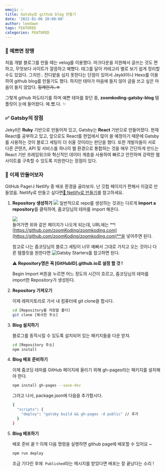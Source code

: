 ```yaml
---
emoji: ✨
title: Gatsby로 github blog 만들기
date: '2022-01-06 20:00:00'
author: leedawn
tags: FEATURED
categories: FEATURED
---
```


### 💅 예쁘면 장땡

처음 개발 블로그를 만들 때는 velog를 이용했다. 마크다운을 지원해서 글쓰는 것도 편하고, 무엇보다 사이트가 깔끔하고 예뻤다. 태그를 달아 카테고리 별로 보기 쉽게 정리할 수도 있었다. 그치만.. 잔디밭을 심지 못한다는 단점이 있어서 Jeykll이나 Hexo를 이용하여 github blog를 만들기도 했다. 하지만 테마가 마음에 들지 않아 글을 쓰고 싶은 마음이 들지 않았다. ~~핑계인가..ㅎ~~ 

그렇게 github 파도타기를 하며 예쁜 테마를 찾던 중, **zoomkoding-gatsby-blog** 템플릿이 눈에 들어왔다. 
예.뻤.다. ✨ 

### ✅ **Gatsby의 장점**

Jekyll은 **Ruby** 기반으로 만들어져 있고, Gatsby는 **React** 기반으로 만들어졌다.
 현재 React를 공부하고 있고, 앞으로도 React를 현업에서 많이 쓸 예정이기 때문에 Gatsby를 사용하는 것이 블로그 세팅이 더 쉬울 것이라는 판단을 했다. 또한 개발자들이 서로 다른 콘텐츠, API 및 서비스를 하나의 웹 환경으로 통합하는 것을 매우 간단하게 만드는 React 기반 프레임워크와 혁신적인 데이터 계층을 사용하여 빠르고 안전하며 강력한 웹 사이트를 구축할 수 있도록 지원한다는 장점이 있다.

### 🚀 이제 만들어보자

GitHub Page나 Netlify 중 배포 환경을 골라보자. 난 깃헙 페이지가 편해서 이걸로 만들었음.
Netlify로 만들고 싶다면[🔧 Netlify로 만들기](https://github.com/leedawnn/leedawnn.github.io/tree/master#-netlify로-만들기)를 참고하세요.

1. **Repository 생성하기**
    ![](../assets/import1.png)
    일반적으로 repo를 생성하는 것과는 다르게 **Import a repository**를 클릭하여, 줌코딩님의 테마를 import 해온다. 
    
    ![](../assets/import2.png)  
    들어가면 위와 같은 페이지가 나오게 되는데, URL에는 **![https://github.com/zoomKoding/zoomkoding.com](https://github.com/zoomKoding/zoomkoding.com)**을 넣어주면 된다. 
    
    참고로 나는 줌코딩님의 블로그 세팅이 너무 예뻐서 그대로 가지고 오는 것이니 다른 템플릿을 원한다면 ![Gatsby Starters]([https://www.gatsbyjs.com/starters/](https://www.gatsbyjs.com/starters/))를 참고하면 된다. 
    
    ⚠️ **Repository명은 꼭 [GitHubID].github.io로 설정 할 것 !** 
    
    Begin Import 버튼을 누르면 어느 정도의 시간이 흐르고, 줌코딩님의 테마를 import한 Repository가 생성된다.
    
2. **Repository 가져오기**
    
    이제 레파지토리로 가서 내 컴퓨터에 git clone을 합시다. 
    
    ```bash
    cd [Repository를 저장할 폴더]
    git clone [복사한 주소]
    ```
    
3. **Blog 설치하기**
    
    블로그를 동작시킬 수 있도록 설치되어 있는 패키지들을 다운 받쟈.
    
    ```bash
    cd [Repository 주소]
    npm install
    ```
    
4. **Blog 배포 준비하기**
    
    이제 줌코딩 테마를 GitHub 페이지에 올리기 위해 gh-pages라는 패키지를 설치해야 한다. 
    
    ```bash
    npm install gh-pages --save-dev
    ```
    
    그러고 나서, package.json에 다음을 추가합시다. 
    
    ```bash
    {
      "scripts": {
        "deploy": "gatsby build && gh-pages -d public" // 추가
      }
    }
    ```
    
5. **Blog 배포하기**
    
    배포 준비 끝 !! 이제 다음 명령을 실행하면 github page에 배포할 수 있어요 ~
    
    ```bash
    npm run deploy
    ```
    
    조금 기다린 후에  `Published`라는 메시지를 받았다면 배포는 잘 끝났다는 소리 !
